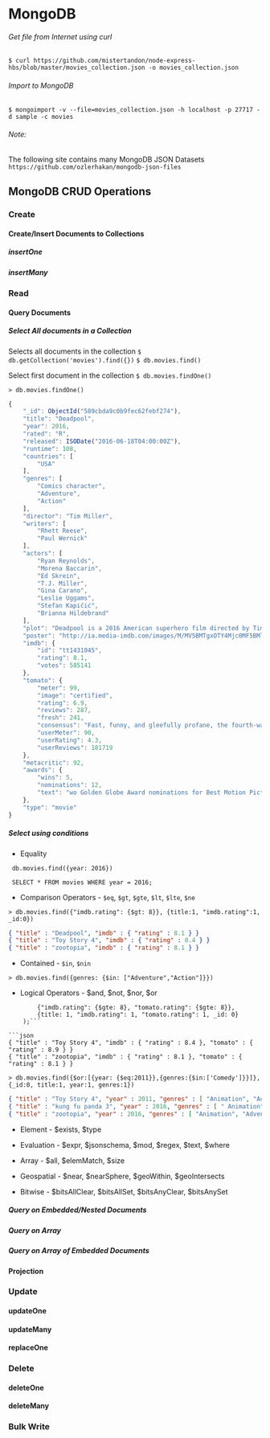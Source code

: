 # MongoDB

###### Get file from Internet using curl
```$ curl https://github.com/mistertandon/node-express-hbs/blob/master/movies_collection.json -o movies_collection.json```

###### Import to MongoDB
```$ mongoimport -v --file=movies_collection.json -h localhost -p 27717 -d sample -c movies```

###### Note:
The following site contains many MongoDB JSON Datasets
```https://github.com/ozlerhakan/mongodb-json-files```

## MongoDB CRUD Operations
### Create
#### Create/Insert Documents to Collections
##### insertOne
##### insertMany

### Read
#### Query Documents
##### Select All documents in a Collection
Selects all documents in the collection
```$ db.getCollection('movies').find({})```
```$ db.movies.find()```

Select first document in the collection
```$ db.movies.findOne()```

```> db.movies.findOne()```

```javascript
{
    "_id": ObjectId("589cbda9c0b9fec62febf274"),
    "title": "Deadpool",
    "year": 2016,
    "rated": "R",
    "released": ISODate("2016-06-18T04:00:00Z"),
    "runtime": 108,
    "countries": [
        "USA"
    ],
    "genres": [
        "Comics character",
        "Adventure",
        "Action"
    ],
    "director": "Tim Miller",
    "writers": [
        "Rhett Reese",
        "Paul Wernick"
    ],
    "actors": [
        "Ryan Reynolds",
        "Morena Baccarin",
        "Ed Skrein",
        "T.J. Miller",
        "Gina Carano",
        "Leslie Uggams",
        "Stefan Kapičić",
        "Brianna Hildebrand"
    ],
    "plot": "Deadpool is a 2016 American superhero film directed by Tim Miller and written by Rhett Reese and Paul Wernick, based on the Marvel Comics character of the same name.",
    "poster": "http://ia.media-imdb.com/images/M/MV5BMTgxOTY4Mjc0MF5BMl5BanBnXkFtZTcwNTA4MDQyMw@@._V1_SX300.jpg",
    "imdb": {
        "id": "tt1431045",
        "rating": 8.1,
        "votes": 585141
    },
    "tomato": {
        "meter": 99,
        "image": "certified",
        "rating": 6.9,
        "reviews": 287,
        "fresh": 241,
        "consensus": "Fast, funny, and gleefully profane, the fourth-wall-busting Deadpool.",
        "userMeter": 90,
        "userRating": 4.3,
        "userReviews": 181719
    },
    "metacritic": 92,
    "awards": {
        "wins": 5,
        "nominations": 12,
        "text": "wo Golden Globe Award nominations for Best Motion Picture – Musical or Comedy and Best Actor – Motion Picture Musical or Comedy."
    },
    "type": "movie"
} 
```


##### Select using conditions
* Equality 

``` db.movies.find({year: 2016})```

``` SELECT * FROM movies WHERE year = 2016;```

* Comparison Operators - ```$eq```, ```$gt```, ```$gte```, ```$lt```, ```$lte```, ```$ne``` 

```> db.movies.find({"imdb.rating": {$gt: 8}}, {title:1, "imdb.rating":1, _id:0})```

```json
{ "title" : "Deadpool", "imdb" : { "rating" : 8.1 } }
{ "title" : "Toy Story 4", "imdb" : { "rating" : 8.4 } }
{ "title" : "zootopia", "imdb" : { "rating" : 8.1 } }
```



* Contained - ```$in```, ```$nin```

```> db.movies.find({genres: {$in: ["Adventure","Action"]}})```

* Logical Operators - $and, $not, $nor, $or
```db.movies.find(
		{"imdb.rating": {$gte: 8}, "tomato.rating": {$gte: 8}},
		{title: 1, "imdb.rating": 1, "tomato.rating": 1, _id: 0}
	);```

```json
{ "title" : "Toy Story 4", "imdb" : { "rating" : 8.4 }, "tomato" : { "rating" : 8.9 } }
{ "title" : "zootopia", "imdb" : { "rating" : 8.1 }, "tomato" : { "rating" : 8.1 } }
```

```> db.movies.find({$or:[{year: {$eq:2011}},{genres:{$in:['Comedy']}}]},{_id:0, title:1, year:1, genres:1})```

```json
{ "title" : "Toy Story 4", "year" : 2011, "genres" : [ "Animation", "Adventure", "Comedy" ] }
{ "title" : "kung fu panda 3", "year" : 2016, "genres" : [ " Animation", "Action", "Adventure", "Comedy", "Family" ] }
{ "title" : "zootopia", "year" : 2016, "genres" : [ "Animation", "Adventure", "Comedy", "Crime", "Family", "Mystery" ] }
```

* Element - $exists, $type


* Evaluation - $expr, $jsonschema, $mod, $regex, $text, $where
* Array - $all, $elemMatch, $size
* Geospatial - $near, $nearSphere, $geoWithin, $geoIntersects
* Bitwise - $bitsAllClear, $bitsAllSet, $bitsAnyClear, $bitsAnySet

##### Query on Embedded/Nested Documents
##### Query on Array
##### Query on Array of Embedded Documents

#### Projection


### Update
#### updateOne
#### updateMany
#### replaceOne
### Delete
#### deleteOne
#### deleteMany
### Bulk Write

